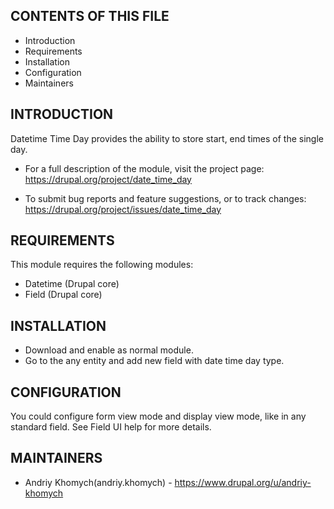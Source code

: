 CONTENTS OF THIS FILE
---------------------

 * Introduction
 * Requirements
 * Installation
 * Configuration
 * Maintainers

INTRODUCTION
---------------------

Datetime Time Day provides the ability
to store start, end times of the single day.

 * For a full description of the module, visit the project page:
   https://drupal.org/project/date_time_day

 * To submit bug reports and feature suggestions, or to track changes:
   https://drupal.org/project/issues/date_time_day

REQUIREMENTS
---------------------

This module requires the following modules:

 * Datetime (Drupal core)
 * Field (Drupal core)

INSTALLATION
---------------------

* Download and enable as normal module.
* Go to the any entity and add new field with date time day type.

CONFIGURATION
-------------

You could configure form view mode and display view mode, like in any
standard field. See Field UI help for more details.

MAINTAINERS
-----------

* Andriy Khomych(andriy.khomych) - https://www.drupal.org/u/andriy-khomych
